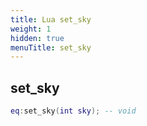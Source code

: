 ```yaml
---
title: Lua set_sky
weight: 1
hidden: true
menuTitle: set_sky
---
```

## set_sky
```lua
eq:set_sky(int sky); -- void
```